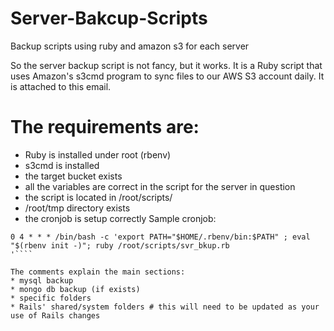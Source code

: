 # Server-Bakcup-Scripts
Backup scripts using ruby and amazon s3 for each server

So the server backup script is not fancy, but it works. It is a Ruby script that uses Amazon's s3cmd program to sync files to our AWS S3 account daily. It is attached to this email.


# The requirements are:
* Ruby is installed under root (rbenv)
* s3cmd is installed
* the target bucket exists
* all the variables are correct in the script for the server in question
* the script is located in /root/scripts/
* /root/tmp directory exists
* the cronjob is setup correctly
Sample cronjob:
````
0 4 * * * /bin/bash -c 'export PATH="$HOME/.rbenv/bin:$PATH" ; eval "$(rbenv init -)"; ruby /root/scripts/svr_bkup.rb
'````

The comments explain the main sections:
* mysql backup
* mongo db backup (if exists)
* specific folders
* Rails' shared/system folders # this will need to be updated as your use of Rails changes

